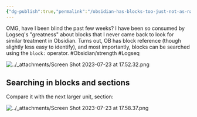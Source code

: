 ```yaml
---
{"dg-publish":true,"permalink":"/obsidian-has-blocks-too-just-not-as-native-as-in-logseq/","noteIcon":"2","created":"","updated":""}
---
```


OMG, have I been blind the past few weeks? I have been so consumed by Logseq's "greatness" about blocks that I never came back to look for similar treatment in Obsidian. Turns out, OB has block reference (though slightly less easy to identify), and most importantly, blocks can be searched using the `block:` operator.  #Obsidian/strength #Logseq 

![../_attachments/Screen Shot 2023-07-23 at 17.52.32.png](/img/user/_attachments/Screen%20Shot%202023-07-23%20at%2017.52.32.png)

## Searching in blocks and sections

Compare it with the next larger unit, section: 

![../_attachments/Screen Shot 2023-07-23 at 17.58.37.png](/img/user/_attachments/Screen%20Shot%202023-07-23%20at%2017.58.37.png)